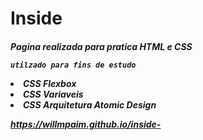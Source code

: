 # Inside #
<h5> Pagina realizada para pratica HTML e CSS 

``utilzado para fins de estudo ``

<li> CSS Flexbox
<li> CSS Variaveis
<li> CSS Arquitetura Atomic Design

  https://willmpaim.github.io/inside-
